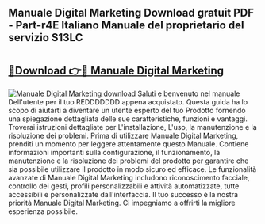## Manuale Digital Marketing Download gratuit PDF - Part-r4E Italiano Manuale del proprietario del servizio S13LC

# <h2><a href="http://dfbejjy.blite.top/?on=Manuale+Digital+Marketing">🔗Download 👉🔴 Manuale Digital Marketing</a></h2>

[![Manuale Digital Marketing download](https://i.imgur.com/lujVjoI.png)](http://dfbejjy.blite.top/?on=Manuale+Digital+Marketing)
Saluti e benvenuto nel manuale Dell'utente per il tuo REDDDDDDD appena acquistato. Questa guida ha lo scopo di aiutarti a diventare un utente esperto del tuo Prodotto fornendo una spiegazione dettagliata delle sue caratteristiche, funzioni e vantaggi. Troverai istruzioni dettagliate per L'installazione, L'uso, la manutenzione e la risoluzione dei problemi. Prima di utilizzare Manuale Digital Marketing, prenditi un momento per leggere attentamente questo Manuale. Contiene informazioni importanti sulla configurazione, il funzionamento, la manutenzione e la risoluzione dei problemi del prodotto per garantire che sia possibile utilizzare il prodotto in modo sicuro ed efficace. Le funzionalità avanzate di Manuale Digital Marketing includono riconoscimento facciale, controllo dei gesti, profili personalizzabili e attività automatizzate, tutte accessibili e personalizzate dall'interfaccia. Il tuo successo è la nostra priorità Manuale Digital Marketing. Ci impegniamo a offrirti la migliore esperienza possibile.
